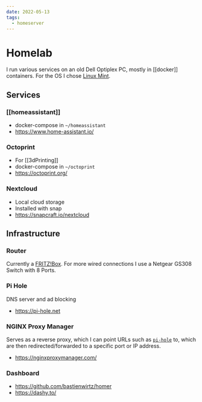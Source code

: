 ```yaml
---
date: 2022-05-13
tags:
  - homeserver
---
```


# Homelab

I run various services on an old Dell Optiplex PC, mostly in [[docker]] containers.
For the OS I chose [Linux Mint](https://www.linuxmint.com/).

## Services

### [[homeassistant]]

- docker-compose in `~/homeassistant`
- https://www.home-assistant.io/

### Octoprint

- For [[3dPrinting]]
- docker-compose in `~/octoprint`
- https://octoprint.org/

### Nextcloud

- Local cloud storage
- Installed with snap
- https://snapcraft.io/nextcloud

## Infrastructure

### Router

Currently a [FRITZ!Box](http://fritz.box/).
For more wired connections I use a Netgear GS308 Switch with 8 Ports.

### Pi Hole

DNS server and ad blocking

- https://pi-hole.net

### NGINX Proxy Manager
Serves as a reverse proxy, which I can point URLs such as [`pi-hole`](http://pi-hole) to, which are then redirected/forwarded to a specific port or IP address.

- https://nginxproxymanager.com/

### Dashboard

- https://github.com/bastienwirtz/homer
- https://dashy.to/
